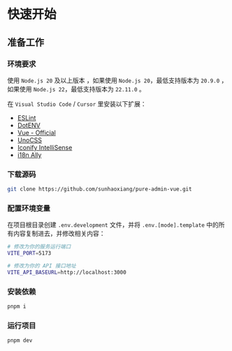 # 快速开始

## 准备工作

### 环境要求

使用 `Node.js 20` 及以上版本 ，如果使用 `Node.js 20`，最低支持版本为 `20.9.0` ，如果使用 `Node.js 22`，最低支持版本为 `22.11.0` 。

在 `Visual Studio Code` / `Cursor` 里安装以下扩展：

- [ESLint](https://marketplace.visualstudio.com/items?itemName=dbaeumer.vscode-eslint)
- [DotENV](https://marketplace.visualstudio.com/items?itemName=mikestead.dotenv)
- [Vue - Official](https://marketplace.visualstudio.com/items?itemName=Vue.volar)
- [UnoCSS](https://marketplace.visualstudio.com/items?itemName=antfu.unocss)
- [Iconify IntelliSense](https://marketplace.visualstudio.com/items?itemName=antfu.iconify)
- [i18n Ally](https://marketplace.visualstudio.com/items?itemName=Lokalise.i18n-ally)

### 下载源码

```bash
git clone https://github.com/sunhaoxiang/pure-admin-vue.git
```

### 配置环境变量

在项目根目录创建 `.env.development` 文件，并将 `.env.[mode].template` 中的所有内容复制进去，并修改相关内容：

``` bash
# 修改为你的服务运行端口
VITE_PORT=5173

# 修改为你的 API 接口地址
VITE_API_BASEURL=http://localhost:3000
```

### 安装依赖


```bash
pnpm i
```

### 运行项目

```bash
pnpm dev
```

